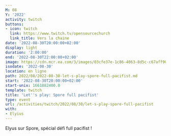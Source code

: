 ```yaml
---
M: 08
Y: '2022'
activity: twitch
buttons:
- icon: twitch
  link: https://www.twitch.tv/opensourcechurch
  link_title: Vers la chaine
date: '2022-08-30T20:00:00+02:00'
display: light
duration: '2:00:00'
end: '2022-08-30T22:00:00+02:00'
image: https://cdn.mcr.ea.com/3/images/03cfe37e-1c86-4063-8d5c-c67aff90a293/1587735143-0x0-0-0.jpg
isodate: '2022-08-30'
location: en ligne
path: 2022/08/2022-08-30-let-s-play-spore-full-pacifist.md
start: '2022-08-30T20:00:00+02:00'
start-unix: 1661882400.0
template: twitch
title: 'Let''s play: Spore full pacifist'
type: event
url: /activities/twitch/2022/08/30/let-s-play-spore-full-pacifist
with:
- Elyius
---
```

Elyus sur Spore, spécial défi full pacifist !